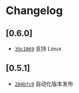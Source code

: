 # Changelog

## \[0.6.0]

- [`39c1069`](https://github.com/QPlugged/QPlugged/commit/39c106976cddad6d842149cfb6ed4884ae1c1d2c) 支持 Linux

## \[0.5.1]

- [`284bfc9`](https://github.com/QPlugged/QPlugged/commit/284bfc9ae6654c990d18a88ac2fa638d018014db) 自动化版本发布
